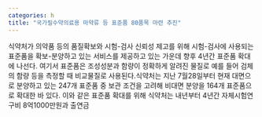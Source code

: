 ```yaml
---
categories: h
title: "국가필수약의료용 마약류 등 표준품 80품목 마련 추진"
---
```

식약처가 의약품 등의 품질확보와 시험-검사 신뢰성 제고를 위해 시험-검사에 사용되는 표준품을 확보-분양하고 있는 서비스를 제공하고 있는 가운데 향후 4년간 표준품 확대에 나선다. 여기서 표준품은 조성성분과 함량이 정확하게 알려진 물질로 예를 들어 검체의 함량 등을 측정할 때 비교물질로 사용된다.식약처는 지난 7월28일부터 현재 대면으로 분양하고 있는 247개 표준품 중 보관 조건을 고려해 비대면 분양을 164개 표준품으로 확대한 바 있다. 이와 같은 표준품 확대를 위해 식약처는 내년부터 4년간 자체시험연구비 8억1000만원과 출연금